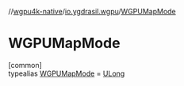 //[wgpu4k-native](../../../index.md)/[io.ygdrasil.wgpu](../index.md)/[WGPUMapMode](index.md)

# WGPUMapMode

[common]\
typealias [WGPUMapMode](index.md) = [ULong](https://kotlinlang.org/api/core/kotlin-stdlib/kotlin/-u-long/index.html)